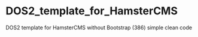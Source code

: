 # DOS2_template_for_HamsterCMS
DOS2 template for HamsterCMS without Bootstrap (386) simple clean code
